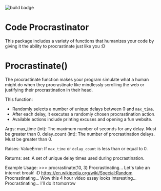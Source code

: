 ![build badge](https://github.com/software-students-spring2025/3-python-package-jeff-bezos/actions/workflows/build.yml/badge.svg?event=pull_request)

# Code Procrastinator

This package includes a variety of functions that humanizes your code by giving it the ability to procrastinate just like you :D

# Procrastinate()
The procrastinate function makes your program simulate what a human might do when they procrastinate like mindlessly scrolling the web or justifying their procrastination in their head.

This function:
- Randomly selects a number of unique delays between 0 and `max_time`.
- After each delay, it executes a randomly chosen procrastination action.
- Available actions include printing excuses and opening a fun website.

Args:
    max_time (int): The maximum number of seconds for any delay.
        Must be greater than 0.
    delay_count (int): The number of procrastination delays.
        Must be greater than 0.

Raises:
    ValueError: If `max_time` or `delay_count` is less than or equal to 0.

Returns:
    set: A set of unique delay times used during procrastination.

Example Usage:
    >>> procrastinate(10, 3)
    Procrastinating...
    Let's take an internet break! :D https://en.wikipedia.org/wiki/Special:Random
    Procrastinating...
    Wow this 4 hour video essay looks interesting...
    Procrastinating...
    I'll do it tomorrow
